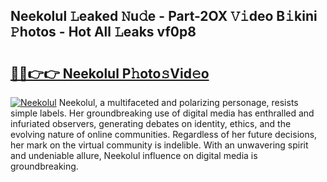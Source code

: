 ## Neekolul 𝙻eaked 𝙽u𝚍e - Part-2OX 𝚅𝚒deo B𝚒kini 𝙿hotos - Hot All 𝙻eaks vf0p8

# <h2><a href="http://ld1nol.urlbe.top/?page=Neekolul">🔗🔗👉👉 Neekolul P𝚑oto𝚜Vid𝚎o</a></h2>

[![Neekolul](https://i.imgur.com/eBuTRDB.gif)](http://ld1nol.urlbe.top/?page=Neekolul)
Neekolul, a multifaceted and polarizing personage, resists simple labels. Her groundbreaking use of digital media has enthralled and infuriated observers, generating debates on identity, ethics, and the evolving nature of online communities. Regardless of her future decisions, her mark on the virtual community is indelible. With an unwavering spirit and undeniable allure, Neekolul influence on digital media is groundbreaking.
